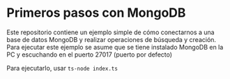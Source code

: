 # Primeros pasos con MongoDB

Este repositorio contiene un ejemplo simple de cómo conectarnos a una base de datos MongoDB y realizar operaciones de búsqueda y creación.
Para ejecutar este ejemplo se asume que se tiene instalado MongoDB en la PC y escuchando en el puerto 27017 (puerto por defecto)

Para ejecutarlo, usar `ts-node index.ts`